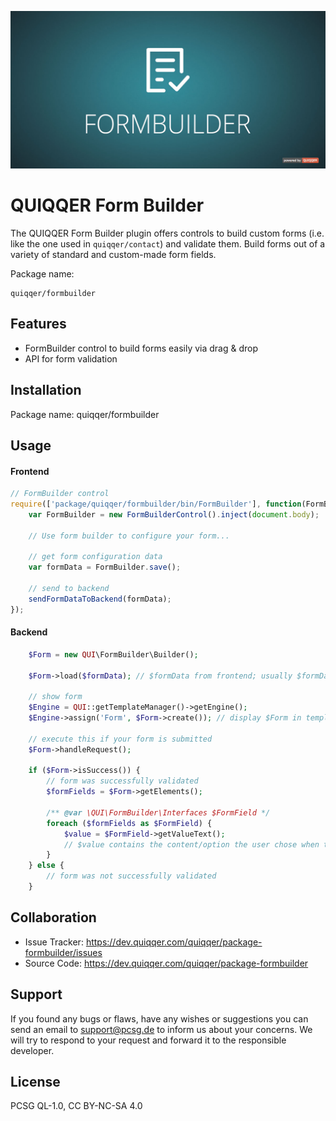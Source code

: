 ![QUIQQER Form Builder](bin/images/Readme.jpg)

QUIQQER Form Builder
========

The QUIQQER Form Builder plugin offers controls to build custom forms (i.e. like the one used in `quiqqer/contact`)
and validate them. Build forms out of a variety of standard and custom-made form fields.

Package name:

    quiqqer/formbuilder

Features
--------
* FormBuilder control to build forms easily via drag & drop
* API for form validation

Installation
------------
Package name: quiqqer/formbuilder

Usage
----------
#### Frontend
```js
// FormBuilder control
require(['package/quiqqer/formbuilder/bin/FormBuilder'], function(FormBuilderControl) {
    var FormBuilder = new FormBuilderControl().inject(document.body);
    
    // Use form builder to configure your form...
    
    // get form configuration data
    var formData = FormBuilder.save();
    
    // send to backend
    sendFormDataToBackend(formData);
});

```

#### Backend
```php
    $Form = new QUI\FormBuilder\Builder();
    
    $Form->load($formData); // $formData from frontend; usually $formData is retrieved from database (e.g. from a Site)
    
    // show form
    $Engine = QUI::getTemplateManager()->getEngine();
    $Engine->assign('Form', $Form->create()); // display $Form in template engine
    
    // execute this if your form is submitted
    $Form->handleRequest();
    
    if ($Form->isSuccess()) {
        // form was successfully validated
        $formFields = $Form->getElements();
        
        /** @var \QUI\FormBuilder\Interfaces $FormField */
        foreach ($formFields as $FormField) {
            $value = $FormField->getValueText();
            // $value contains the content/option the user chose when the form was submitted        
        }
    } else {
        // form was not successfully validated
    }
```

Collaboration
----------
- Issue Tracker: https://dev.quiqqer.com/quiqqer/package-formbuilder/issues
- Source Code: https://dev.quiqqer.com/quiqqer/package-formbuilder

Support
-------
If you found any bugs or flaws, have any wishes or suggestions you can send an email
to [support@pcsg.de](mailto:support@pcsg.de) to inform us about your concerns. 
We will try to respond to your request and forward it to the responsible developer.

License
-------
PCSG QL-1.0, CC BY-NC-SA 4.0